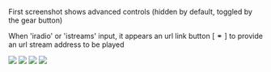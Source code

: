 First screenshot shows advanced controls (hidden by default, toggled by the gear button)

When 'iradio' or 'istreams' input, it appears an url link button [ &#9901; ] to provide an url stream address to be played

![](https://github.com/Rsantct/pre.di.c/blob/master/clients/www/images/control%20web%20v1.1a.jpg)
![](https://github.com/Rsantct/pre.di.c/blob/master/clients/www/images/control%20web%20v1.1b.jpg)
![](https://github.com/Rsantct/pre.di.c/blob/master/clients/www/images/control%20web%20v1.1c.jpg)
![](https://github.com/Rsantct/pre.di.c/blob/master/clients/www/images/control%20web%20v1.1d.jpg)
